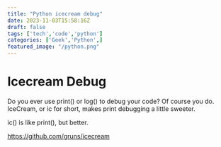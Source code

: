 ```yaml
---
title: "Python icecream debug"
date: 2023-11-03T15:58:16Z
draft: false
tags: ['tech','code','python']
categories: ['Geek','Python',]
featured_image: "/python.png"
---
```


# Icecream Debug

Do you ever use print() or log() to debug your code? Of course you do. IceCream, or ic for short, makes print debugging a little sweeter.

ic() is like print(), but better.

https://github.com/gruns/icecream
